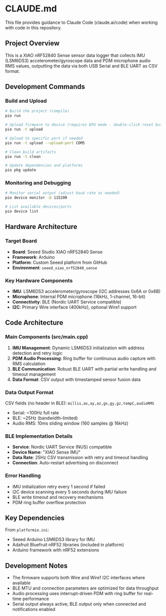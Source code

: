 # CLAUDE.md

This file provides guidance to Claude Code (claude.ai/code) when working with code in this repository.

## Project Overview

This is a XIAO nRF52840 Sense sensor data logger that collects IMU (LSM6DS3) accelerometer/gyroscope data and PDM microphone audio RMS values, outputting the data via both USB Serial and BLE UART as CSV format.

## Development Commands

### Build and Upload
```bash
# Build the project (compile)
pio run

# Upload firmware to device (requires DFU mode - double-click reset button)
pio run -t upload

# Upload to specific port if needed
pio run -t upload --upload-port COM5

# Clean build artifacts
pio run -t clean

# Update dependencies and platforms
pio pkg update
```

### Monitoring and Debugging
```bash
# Monitor serial output (adjust baud rate as needed)
pio device monitor -b 115200

# List available devices/ports
pio device list
```

## Hardware Architecture

### Target Board
- **Board**: Seeed Studio XIAO nRF52840 Sense
- **Framework**: Arduino
- **Platform**: Custom Seeed platform from GitHub
- **Environment**: `seeed_xiao_nrf52840_sense`

### Key Hardware Components
- **IMU**: LSM6DS3 accelerometer/gyroscope (I2C addresses 0x6A or 0x6B)
- **Microphone**: Internal PDM microphone (16kHz, 1-channel, 16-bit)
- **Connectivity**: BLE (Nordic UART Service compatible)
- **I2C**: Primary Wire interface (400kHz), optional Wire1 support

## Code Architecture

### Main Components (src/main.cpp)

1. **IMU Management**: Dynamic LSM6DS3 initialization with address detection and retry logic
2. **PDM Audio Processing**: Ring buffer for continuous audio capture with RMS calculation  
3. **BLE Communication**: Robust BLE UART with partial write handling and timeout management
4. **Data Format**: CSV output with timestamped sensor fusion data

### Data Output Format

CSV fields (no header in BLE): `millis,ax,ay,az,gx,gy,gz,tempC,audioRMS`

- Serial: ~100Hz full rate
- BLE: ~25Hz (bandwidth-limited)
- Audio RMS: 10ms sliding window (160 samples @ 16kHz)

### BLE Implementation Details

- **Service**: Nordic UART Service (NUS) compatible
- **Device Name**: "XIAO Sense IMU"  
- **Data Rate**: 25Hz CSV transmission with retry and timeout handling
- **Connection**: Auto-restart advertising on disconnect

### Error Handling

- IMU initialization retry every 1 second if failed
- I2C device scanning every 5 seconds during IMU failure
- BLE write timeout and recovery mechanisms
- PDM ring buffer overflow protection

## Key Dependencies

From `platformio.ini`:

- Seeed Arduino LSM6DS3 library for IMU
- Adafruit Bluefruit nRF52 libraries (included in platform)
- Arduino framework with nRF52 extensions

## Development Notes

- The firmware supports both Wire and Wire1 I2C interfaces where available
- BLE MTU and connection parameters are optimized for data throughput
- Audio processing uses interrupt-driven PDM with ring buffer for real-time performance
- Serial output always active; BLE output only when connected and notifications enabled
